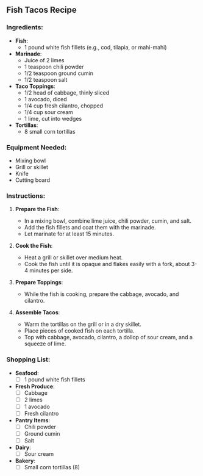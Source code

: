 ## Fish Tacos Recipe

### Ingredients:
- **Fish**:
  - 1 pound white fish fillets (e.g., cod, tilapia, or mahi-mahi)
- **Marinade**:
  - Juice of 2 limes
  - 1 teaspoon chili powder
  - 1/2 teaspoon ground cumin
  - 1/2 teaspoon salt
- **Taco Toppings**:
  - 1/2 head of cabbage, thinly sliced
  - 1 avocado, diced
  - 1/4 cup fresh cilantro, chopped
  - 1/4 cup sour cream
  - 1 lime, cut into wedges
- **Tortillas**:
  - 8 small corn tortillas

### Equipment Needed:
- Mixing bowl
- Grill or skillet
- Knife
- Cutting board

### Instructions:

1. **Prepare the Fish**:
   - In a mixing bowl, combine lime juice, chili powder, cumin, and salt.
   - Add the fish fillets and coat them with the marinade.
   - Let marinate for at least 15 minutes.

2. **Cook the Fish**:
   - Heat a grill or skillet over medium heat.
   - Cook the fish until it is opaque and flakes easily with a fork, about 3-4 minutes per side.

3. **Prepare Toppings**:
   - While the fish is cooking, prepare the cabbage, avocado, and cilantro.

4. **Assemble Tacos**:
   - Warm the tortillas on the grill or in a dry skillet.
   - Place pieces of cooked fish on each tortilla.
   - Top with cabbage, avocado, cilantro, a dollop of sour cream, and a squeeze of lime.

### Shopping List:

- **Seafood**:
  - [ ] 1 pound white fish fillets
- **Fresh Produce**:
  - [ ] Cabbage
  - [ ] 2 limes
  - [ ] 1 avocado
  - [ ] Fresh cilantro
- **Pantry Items**:
  - [ ] Chili powder
  - [ ] Ground cumin
  - [ ] Salt
- **Dairy**:
  - [ ] Sour cream
- **Bakery**:
  - [ ] Small corn tortillas (8)
